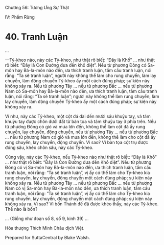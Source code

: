  

Chương 56: Tương Ưng Sự Thật

IV: Phẩm Rừng

# 40\. Tranh Luận

…

—Tỷ-kheo nào, này các Tỷ-kheo, như thật rõ biết: “Ðây là Khổ” … như thật rõ biết: “Ðây là Con Ðường đưa đến khổ diệt”. Nếu từ phương Ðông có Sa-môn hay Bà-la-môn nào đến, ưa thích tranh luận, tầm cầu tranh luận, nói rằng: “Ta sẽ tranh luận”, người này không thể làm cho rung chuyển, làm lay chuyển, làm động chuyển Tỷ-kheo ấy một cách đúng pháp; sự kiện này không xảy ra. Nếu từ phương Tây … nếu từ phương Bắc … nếu từ phương Nam có Sa-môn hay Bà-la-môn nào đến, ưa thích tranh luận, tầm cầu tranh luận, nói rằng: “Ta sẽ tranh luận”; người này không thể làm rung chuyển, làm lay chuyển, làm động chuyển Tỷ-kheo ấy một cách đúng pháp; sự kiện này không xảy ra.

Ví như, này các Tỷ-kheo, một cột đá dài đến mười sáu khuỷu tay, và tám khuỷu tay được chôn dưới đất từ bàn tọa và tám khuỷu tay ở phía trên. Nếu từ phương Ðông có gió và mưa lớn đến, không thể làm cột đá ấy rung chuyển, lay chuyển, động chuyển, nếu từ phương Tây … nếu từ phương Bắc … nếu từ phương Nam có gió và mưa lớn đến, không thể làm cho cột đá ấy rung chuyển, lay chuyển, động chuyển. Vì sao? Vì bàn tọa cột trụ được đóng sâu, khéo chôn sâu, này các Tỷ-kheo.

Cũng vậy, này các Tỷ-kheo, nếu Tỷ-kheo nào như thật rõ biết: “Ðây là Khổ” … như thật rõ biết: “Ðây là Con Ðường đưa đến Khổ diệt”. Nếu từ phương Ðông có vị Sa-môn hay Bà-la-môn nào đến, ưa thích tranh luận, tầm cầu tranh luận, nói rằng: “Ta sẽ tranh luận”, vị ấy có thể làm cho Tỷ-kheo kia rung chuyển, lay chuyển, động chuyển một cách đúng pháp; sự kiện này không xảy ra. Nếu từ phương Tây … nếu từ phương Bắc … nếu từ phương Nam có vị Sa-môn hay Bà-la-môn nào đến, ưa thích tranh luận, tầm cầu tranh luận, nói rằng: “Ta sẽ tranh luận”, vị ấy có thể làm cho Tỷ-kheo kia rung chuyển, lay chuyển, động chuyển một cách đúng pháp; sự kiện này không xảy ra. Vì sao? Vì bốn Thánh đế đã được khéo thấy, này các Tỷ-kheo. Thế nào là bốn?

… (Giống như đoạn số 8, số 9, kinh 39) …

Hòa thượng Thích Minh Châu dịch Việt.

Prepared for SuttaCentral by Blake Walsh.